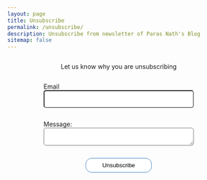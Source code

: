 ```yaml
---
layout: page
title: Unsubscribe
permalink: /unsubscribe/
description: Unsubscribe from newsletter of Paras Nath's Blog
sitemap: false
---
```

<style>
form{
    display: flex;
    flex-direction: column;
    align-items: center;
}
form p label{
    display: flex;
    flex-direction: column;
}
input,textarea{
    width: 340px;
    max-width: 340px;
    height: 3em;
    border-radius: 5px;
}
button{
    padding: 8px;
    background: white;
    border: 1px solid #4183C4;
    border-radius: 14px;
    width: 150px;
}
button:hover{
    color: white;
    background: #4183C4;
}
@media only screen and (max-width:600px){
    input, textarea{
        width: 240px;
        max-width: 240px;
    }
}
</style>

<form name="Subscription" netlify>
    <p>Let us know why you are unsubscribing</p>
    <p>
        <label>Email <input type="email" name="email" /></label>
    </p>
    <p>
        <label>Message: <textarea name="message"></textarea></label>
    </p>
    <p>
        <button type="submit">Unsubscribe</button>
    </p>
</form>